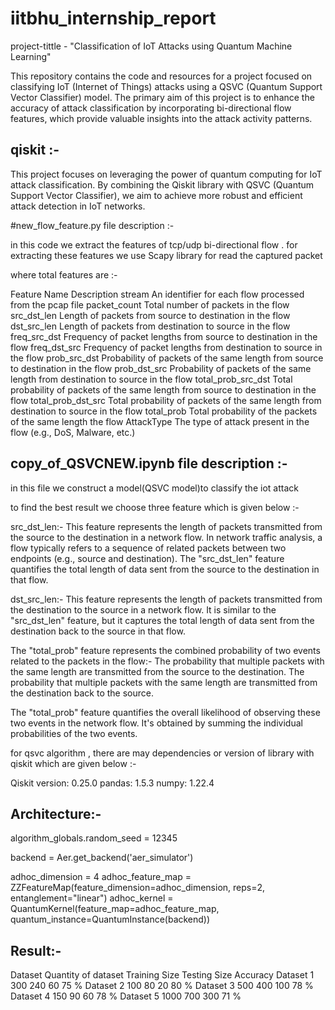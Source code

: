 # iitbhu_internship_report

project-tittle - "Classification of IoT Attacks using Quantum Machine Learning" 

This repository contains the code and resources for a project focused on classifying IoT (Internet of Things) attacks using a QSVC (Quantum Support Vector Classifier) model. 
The primary aim of this project is to enhance the accuracy of attack classification  by incorporating bi-directional flow features, which provide valuable insights into the attack activity patterns.

## qiskit :-
This project focuses on leveraging the power of quantum computing for IoT attack classification. By combining the Qiskit library with QSVC (Quantum Support Vector Classifier), we aim to achieve more robust and efficient attack detection in IoT networks.

#new_flow_feature.py file description :-

in this code we extract the features of tcp/udp bi-directional flow . for extracting these features we use Scapy library for read the captured packet 

where total features are :- 

Feature Name	                     Description
stream           	      An identifier for each flow processed from the pcap file
packet_count	          Total number of packets in the flow
src_dst_len      	      Length of packets from source to destination in the flow
dst_src_len	            Length of packets from destination to source in the flow
freq_src_dst	          Frequency of packet lengths from source to destination in the flow
freq_dst_src	          Frequency of packet lengths from destination to source in the flow
prob_src_dst	          Probability of packets of the same length from source to destination in the flow
prob_dst_src	          Probability of packets of the same length from destination to source in the flow
total_prob_src_dst	    Total probability of packets of the same length from source to destination in the flow
total_prob_dst_src	    Total probability of packets of the same length from destination to source in the flow
total_prob	            Total probability of the packets of the same length the flow
AttackType	            The type of attack present in the flow (e.g., DoS, Malware, etc.)

## copy_of_QSVCNEW.ipynb file description :-

in this file we construct a model(QSVC model)to classify the iot attack

to find the best result we choose three feature which is given below :-

src_dst_len:- This feature represents the length of packets transmitted from the source to the destination in a network flow. In network traffic analysis, a flow typically refers to a sequence of related packets between two endpoints (e.g., source and destination). The "src_dst_len" feature quantifies the total length of data sent from the source to the destination in that flow.

dst_src_len:- This feature represents the length of packets transmitted from the destination to the source in a network flow. It is similar to the "src_dst_len" feature, but it captures the total length of data sent from the destination back to the source in that flow.

The "total_prob" feature represents the combined probability of two events related to the packets in the flow:-
   The probability that multiple packets with the same length are transmitted from the source to the destination.
   The probability that multiple packets with the same length are transmitted from the destination back to the source.

The "total_prob" feature quantifies the overall likelihood of observing these two events in the network flow. It's obtained by summing the individual probabilities of the two events.


for qsvc algorithm , there are may dependencies or version of library with qiskit 
which are given below :-

Qiskit version: 0.25.0
pandas: 1.5.3
numpy: 1.22.4


## Architecture:-

algorithm_globals.random_seed = 12345

backend = Aer.get_backend('aer_simulator')

adhoc_dimension = 4
adhoc_feature_map = ZZFeatureMap(feature_dimension=adhoc_dimension,
reps=2, entanglement="linear")
adhoc_kernel = QuantumKernel(feature_map=adhoc_feature_map,
quantum_instance=QuantumInstance(backend))

## Result:-
  
Dataset	    Quantity of dataset	     Training Size	    Testing Size	     Accuracy
Dataset 1	          300	                 240	              60	             75 %
Dataset 2         	100	                 80	                20	             80 %
Dataset 3	          500	                 400	              100            	 78 %
Dataset 4	          150	                 90	                60	             78 %
Dataset 5	          1000	               700	              300	             71 %





